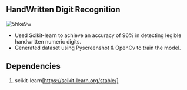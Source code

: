 ## HandWritten Digit Recognition

![5hke9w](https://user-images.githubusercontent.com/81034448/126903214-b410b635-88c7-4746-b8eb-653aaecee61a.gif)
- Used Scikit-learn to achieve an accuracy of 96% in
detecting legible handwritten numeric digits.
- Generated dataset using Pyscreenshot & OpenCv to train the
model.

## Dependencies

1. scikit-learn[https://scikit-learn.org/stable/]
